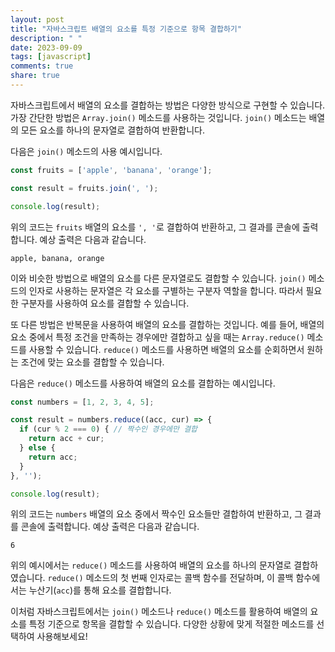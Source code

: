 ```yaml
---
layout: post
title: "자바스크립트 배열의 요소를 특정 기준으로 항목 결합하기"
description: " "
date: 2023-09-09
tags: [javascript]
comments: true
share: true
---
```


자바스크립트에서 배열의 요소를 결합하는 방법은 다양한 방식으로 구현할 수 있습니다. 가장 간단한 방법은 `Array.join()` 메소드를 사용하는 것입니다. `join()` 메소드는 배열의 모든 요소를 하나의 문자열로 결합하여 반환합니다.

다음은 `join()` 메소드의 사용 예시입니다.

```javascript
const fruits = ['apple', 'banana', 'orange'];

const result = fruits.join(', ');

console.log(result);
```

위의 코드는 `fruits` 배열의 요소를 `', '`로 결합하여 반환하고, 그 결과를 콘솔에 출력합니다. 예상 출력은 다음과 같습니다.

```
apple, banana, orange
```

이와 비슷한 방법으로 배열의 요소를 다른 문자열로도 결합할 수 있습니다. `join()` 메소드의 인자로 사용하는 문자열은 각 요소를 구별하는 구분자 역할을 합니다. 따라서 필요한 구분자를 사용하여 요소를 결합할 수 있습니다.

또 다른 방법은 반복문을 사용하여 배열의 요소를 결합하는 것입니다. 예를 들어, 배열의 요소 중에서 특정 조건을 만족하는 경우에만 결합하고 싶을 때는 `Array.reduce()` 메소드를 사용할 수 있습니다. `reduce()` 메소드를 사용하면 배열의 요소를 순회하면서 원하는 조건에 맞는 요소를 결합할 수 있습니다.

다음은 `reduce()` 메소드를 사용하여 배열의 요소를 결합하는 예시입니다.

```javascript
const numbers = [1, 2, 3, 4, 5];

const result = numbers.reduce((acc, cur) => {
  if (cur % 2 === 0) { // 짝수인 경우에만 결합
    return acc + cur;
  } else {
    return acc;
  }
}, '');

console.log(result);
```

위의 코드는 `numbers` 배열의 요소 중에서 짝수인 요소들만 결합하여 반환하고, 그 결과를 콘솔에 출력합니다. 예상 출력은 다음과 같습니다.

```
6
```

위의 예시에서는 `reduce()` 메소드를 사용하여 배열의 요소를 하나의 문자열로 결합하였습니다. `reduce()` 메소드의 첫 번째 인자로는 콜백 함수를 전달하며, 이 콜백 함수에서는 누산기(`acc`)를 통해 요소를 결합합니다.

이처럼 자바스크립트에서는 `join()` 메소드나 `reduce()` 메소드를 활용하여 배열의 요소를 특정 기준으로 항목을 결합할 수 있습니다. 다양한 상황에 맞게 적절한 메소드를 선택하여 사용해보세요!